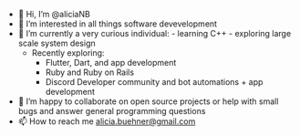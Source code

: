 - 👋 Hi, I’m @aliciaNB
- 👀 I’m interested in all things software devevelopment
- 🌱 I’m currently a very curious individual: 
       - learning C++ 
       - exploring large scale system design 
     - Recently exploring: 
          - Flutter, Dart, and app development
          - Ruby and Ruby on Rails
          - Discord Developer community and bot automations + app development 
- 💞️ I’m happy to collaborate on open source projects or help with small bugs and answer general programming questions 
- 📫 How to reach me alicia.buehner@gmail.com

<!---
aliciaNB/aliciaNB is a ✨ special ✨ repository because its `README.md` (this file) appears on your GitHub profile.
You can click the Preview link to take a look at your changes.
--->
